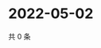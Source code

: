 # 2022-05-02

共 0 条

<!-- BEGIN WEIBO -->
<!-- 最后更新时间 Mon May 02 2022 03:13:07 GMT+0800 (China Standard Time) -->

<!-- END WEIBO -->
